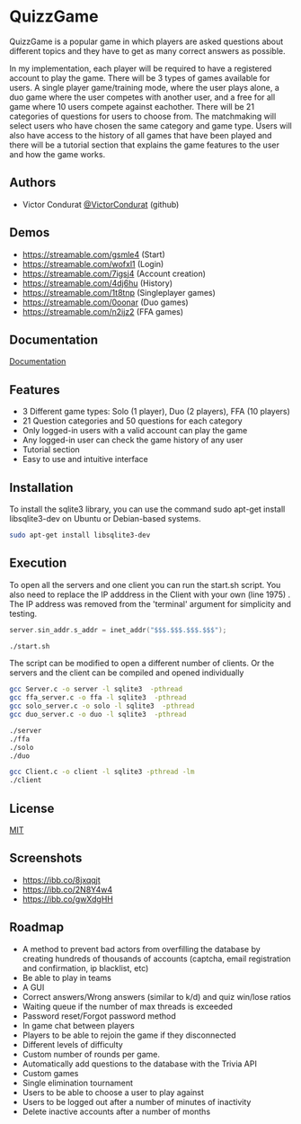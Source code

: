 
# QuizzGame

QuizzGame is a popular game in which players are asked questions about
different topics and they have to get as many correct answers as possible.

In my implementation, each player will be required to have a
registered account to play the game. There will be 3 types of games available for
users. A single player game/training mode, where the user plays alone, a duo
game where the user competes with another user, and a free for all game where
10 users compete against eachother. There will be 21 categories of questions for
users to choose from. The matchmaking will select users who have chosen the
same category and game type. Users will also have access to the history of all
games that have been played and there will be a tutorial section that explains
the game features to the user and how the game works.

## Authors

- Victor Condurat [@VictorCondurat](https://github.com/VictorCondurat) (github)

 
## Demos
- https://streamable.com/gsmle4 (Start)
- https://streamable.com/wofxl1 (Login)
- https://streamable.com/7igsj4 (Account creation)
- https://streamable.com/4dj6hu (History)
- https://streamable.com/1t8tnp (Singleplayer games)
- https://streamable.com/0oonar (Duo games)
- https://streamable.com/n2ijz2 (FFA games)

## Documentation

[Documentation](https://linktodocumentation)


## Features

- 3 Different game types: Solo (1 player), Duo (2 players), FFA (10 players)
- 21 Question categories and 50 questions for each category
- Only logged-in users with a valid account can play the game
- Any logged-in user can check the game history of any user
- Tutorial section
- Easy to use and intuitive interface


## Installation

To install the sqlite3 library, you can use the command sudo apt-get install libsqlite3-dev on Ubuntu or Debian-based systems.

```bash
sudo apt-get install libsqlite3-dev
```
    
## Execution
To open all the servers and one client you can run the start.sh script. You also need to replace the IP adddress in the Client
with your own (line 1975) . The IP address was removed from the 'terminal' argument for simplicity and testing.
```c
server.sin_addr.s_addr = inet_addr("$$$.$$$.$$$.$$$");
```

```bash
./start.sh
```
The script can be modified to open a different number of clients. Or the servers and the client can be compiled and opened individually

```bash
gcc Server.c -o server -l sqlite3  -pthread
gcc ffa_server.c -o ffa -l sqlite3  -pthread
gcc solo_server.c -o solo -l sqlite3  -pthread
gcc duo_server.c -o duo -l sqlite3  -pthread

./server
./ffa
./solo
./duo
```

```bash
gcc Client.c -o client -l sqlite3 -pthread -lm
./client
```
## License

[MIT](https://choosealicense.com/licenses/mit/)


## Screenshots

- https://ibb.co/8jxqqjt
- https://ibb.co/2N8Y4w4
- https://ibb.co/gwXdgHH

## Roadmap
 - A method to prevent bad actors from overfilling the database by creating hundreds of thousands of accounts (captcha, email registration and confirmation, ip blacklist, etc)
 - Be able to play in teams
 - A GUI
- Correct answers/Wrong answers (similar to k/d) and quiz win/lose ratios
- Waiting queue if the number of max threads is exceeded
- Password reset/Forgot password method
- In game chat between players
- Players to be able to rejoin the game if they disconnected
- Different levels of difficulty
- Custom number of rounds per game.
- Automatically add questions to the database with the Trivia API
- Custom games
- Single elimination tournament
- Users to be able to choose a user to play against
- Users to be logged out after a number of minutes of inactivity
- Delete inactive accounts after a number of months

